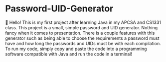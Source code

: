 # Password-UID-Generator
👋 Hello! This is my first project after learning Java in my APCSA and CS1331 class. 
This project is a small, simple password and UID generator. Nothing fancy when it comes to presentation.
There is a couple features with this generator such as being able to choose the requirements a password must have and how long the passwords and UIDs must be with each compilation.
To run my code, simply copy and paste the code into a programming software compatible with Java and run the code in a terminal!
